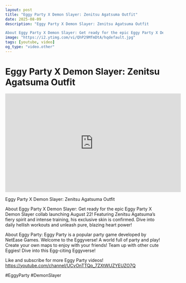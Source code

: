 ```yaml
---
layout: post
title: "Eggy Party X Demon Slayer: Zenitsu Agatsuma Outfit"
date: 2025-08-09
description: "Eggy Party X Demon Slayer: Zenitsu Agatsuma Outfit

About Eggy Party X Demon Slayer: Get ready for the epic Eggy Party X Demon Slayer collab launching A..."
image: "https://i2.ytimg.com/vi/QhP29MfmDtA/hqdefault.jpg"
tags: [youtube, video]
og_type: "video.other"
---
```


<script type="application/ld+json">
{
  "@context": "http://schema.org",
  "@type": "VideoObject",
  "name": "Eggy Party X Demon Slayer: Zenitsu Agatsuma Outfit",
  "description": "Eggy Party X Demon Slayer: Zenitsu Agatsuma Outfit\n\nAbout Eggy Party X Demon Slayer: Get ready for the epic Eggy Party X Demon Slayer collab launching August 22! Featuring Zenitsu Agatsuma\u2019s fiery spirit and intense training, his exclusive skin is confirmed. Dive into daily hellish workouts and unleash pure, blazing heart power! \n\nAbout Eggy Party: Eggy Party is a popular party game developed by NetEase Games. Welcome to the Eggyverse! A world full of party and play! Create your own maps to enjoy with your friends! Team up with other cute Eggies! Dive into this Egg-citing Eggyverse!\n\nLike and subscribe for more Eggy Party videos! https://youtube.com/channel/UCvOnTTQp_7ZXtWUZYEUZO7Q \n\n#EggyParty #DemonSlayer",
  "thumbnailUrl": "https://i2.ytimg.com/vi/QhP29MfmDtA/hqdefault.jpg",
  "uploadDate": "2025-08-09T15:00:45",
  "embedUrl": "https://www.youtube.com/embed/QhP29MfmDtA",
  "publisher": {
    "@type": "Person",
    "name": "Celo Zaga"
  },
  "mainEntityOfPage": {
    "@type": "WebPage",
    "@id": "https://celozaga.github.io/2025/08/09/eggy-party-x-demon-slayer:-zenitsu-agatsuma-outfit-QhP29MfmDtA.html"
  },
  "duration": "PT0M0S"
}
</script>

<script type="application/ld+json">
{
  "@context": "http://schema.org",
  "@type": "BlogPosting",
  "headline": "Eggy Party X Demon Slayer: Zenitsu Agatsuma Outfit",
  "image": "https://i2.ytimg.com/vi/QhP29MfmDtA/hqdefault.jpg",
  "publisher": {
    "@type": "Person",
    "name": "Celo Zaga"
  },
  "url": "https://celozaga.github.io/2025/08/09/eggy-party-x-demon-slayer:-zenitsu-agatsuma-outfit-QhP29MfmDtA.html",
  "datePublished": "2025-08-09T15:00:45",
  "dateCreated": "2025-08-09T15:00:45",
  "dateModified": "2025-08-09T15:00:45",
  "description": "Eggy Party X Demon Slayer: Zenitsu Agatsuma Outfit\n\nAbout Eggy Party X Demon Slayer: Get ready for the epic Eggy Party X Demon Slayer collab launching A...",
  "author": {
    "@type": "Person",
    "name": "Celo Zaga"
  },
  "mainEntityOfPage": {
    "@type": "WebPage",
    "@id": "https://celozaga.github.io/2025/08/09/eggy-party-x-demon-slayer:-zenitsu-agatsuma-outfit-QhP29MfmDtA.html"
  }
}
</script>

<h1 class="youtube-post-title">Eggy Party X Demon Slayer: Zenitsu Agatsuma Outfit</h1>

<iframe width="560" height="315" src="https://www.youtube.com/embed/QhP29MfmDtA" class="youtube-post-embed" frameborder="0" allowfullscreen></iframe>

<p class="youtube-post-description">Eggy Party X Demon Slayer: Zenitsu Agatsuma Outfit

About Eggy Party X Demon Slayer: Get ready for the epic Eggy Party X Demon Slayer collab launching August 22! Featuring Zenitsu Agatsuma’s fiery spirit and intense training, his exclusive skin is confirmed. Dive into daily hellish workouts and unleash pure, blazing heart power! 

About Eggy Party: Eggy Party is a popular party game developed by NetEase Games. Welcome to the Eggyverse! A world full of party and play! Create your own maps to enjoy with your friends! Team up with other cute Eggies! Dive into this Egg-citing Eggyverse!

Like and subscribe for more Eggy Party videos! https://youtube.com/channel/UCvOnTTQp_7ZXtWUZYEUZO7Q 

#EggyParty #DemonSlayer</p>
